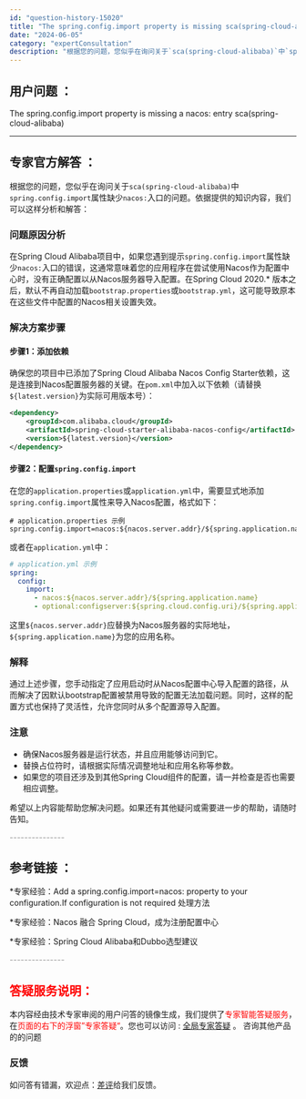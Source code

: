 ```yaml
---
id: "question-history-15020"
title: "The spring.config.import property is missing sca(spring-cloud-alibaba)"
date: "2024-06-05"
category: "expertConsultation"
description: "根据您的问题，您似乎在询问关于`sca(spring-cloud-alibaba)`中`spring.config.import`属性缺少`nacos:`入口的问题。依据提供的知识内容，我们可以这样分析和解答：### 问题原因分析在Spring Cloud Alibaba项目中，如果您遇到提示`sp"
---
```


## 用户问题 ： 
 The spring.config.import property is missing a nacos: entry sca(spring-cloud-alibaba) 

---------------
## 专家官方解答 ：

根据您的问题，您似乎在询问关于`sca(spring-cloud-alibaba)`中`spring.config.import`属性缺少`nacos:`入口的问题。依据提供的知识内容，我们可以这样分析和解答：

### 问题原因分析
在Spring Cloud Alibaba项目中，如果您遇到提示`spring.config.import`属性缺少`nacos:`入口的错误，这通常意味着您的应用程序在尝试使用Nacos作为配置中心时，没有正确配置以从Nacos服务器导入配置。在Spring Cloud 2020.* 版本之后，默认不再自动加载`bootstrap.properties`或`bootstrap.yml`，这可能导致原本在这些文件中配置的Nacos相关设置失效。

### 解决方案步骤
#### 步骤1：添加依赖
确保您的项目中已添加了Spring Cloud Alibaba Nacos Config Starter依赖，这是连接到Nacos配置服务器的关键。在`pom.xml`中加入以下依赖（请替换`${latest.version}`为实际可用版本号）：
```xml
<dependency>
    <groupId>com.alibaba.cloud</groupId>
    <artifactId>spring-cloud-starter-alibaba-nacos-config</artifactId>
    <version>${latest.version}</version>
</dependency>
```

#### 步骤2：配置`spring.config.import`
在您的`application.properties`或`application.yml`中，需要显式地添加`spring.config.import`属性来导入Nacos配置，格式如下：
```properties
# application.properties 示例
spring.config.import=nacos:${nacos.server.addr}/${spring.application.name},configserver:${spring.cloud.config.uri}/${spring.application.name}
```
或者在`application.yml`中：
```yaml
# application.yml 示例
spring:
  config:
    import:
      - nacos:${nacos.server.addr}/${spring.application.name}
      - optional:configserver:${spring.cloud.config.uri}/${spring.application.name}
```
这里`${nacos.server.addr}`应替换为Nacos服务器的实际地址，`${spring.application.name}`为您的应用名称。

### 解释
通过上述步骤，您手动指定了应用启动时从Nacos配置中心导入配置的路径，从而解决了因默认bootstrap配置被禁用导致的配置无法加载问题。同时，这样的配置方式也保持了灵活性，允许您同时从多个配置源导入配置。

### 注意
- 确保Nacos服务器是运行状态，并且应用能够访问到它。
- 替换占位符时，请根据实际情况调整地址和应用名称等参数。
- 如果您的项目还涉及到其他Spring Cloud组件的配置，请一并检查是否也需要相应调整。

希望以上内容能帮助您解决问题。如果还有其他疑问或需要进一步的帮助，请随时告知。


<font color="#949494">---------------</font> 


## 参考链接 ：

*专家经验：Add a spring.config.import=nacos: property to your configuration.If configuration is not required 处理方法 
 
 *专家经验：Nacos 融合 Spring Cloud，成为注册配置中心 
 
 *专家经验：Spring Cloud Alibaba和Dubbo选型建议 


 <font color="#949494">---------------</font> 
 


## <font color="#FF0000">答疑服务说明：</font> 

本内容经由技术专家审阅的用户问答的镜像生成，我们提供了<font color="#FF0000">专家智能答疑服务</font>，在<font color="#FF0000">页面的右下的浮窗”专家答疑“</font>。您也可以访问 : [全局专家答疑](https://opensource.alibaba.com/chatBot) 。 咨询其他产品的的问题

### 反馈
如问答有错漏，欢迎点：[差评](https://ai.nacos.io/user/feedbackByEnhancerGradePOJOID?enhancerGradePOJOId=15089)给我们反馈。
